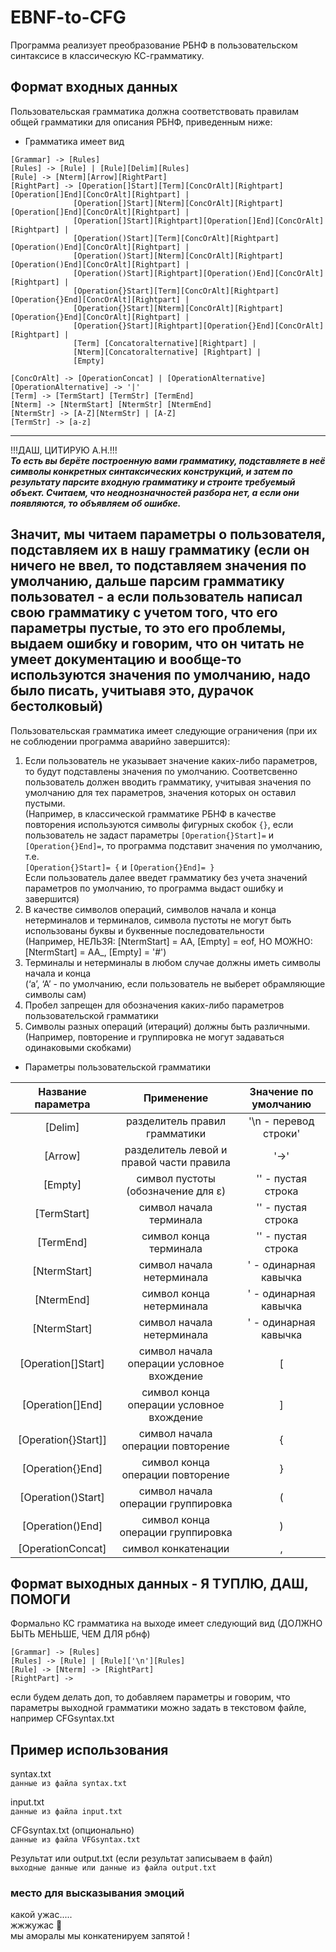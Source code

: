 # EBNF-to-CFG
Программа реализует преобразование РБНФ в пользовательском синтаксисе в классическую КС-грамматику.
## Формат входных данных
Пользовательская грамматика должна соответствовать правилам общей грамматики для описания РБНФ, приведенным ниже:
- Грамматика имеет вид
 ```
[Grammar] -> [Rules]
[Rules] -> [Rule] | [Rule][Delim][Rules]
[Rule] -> [Nterm][Arrow][RightPart]  
[RightPart] -> [Operation[]Start][Term][ConcOrAlt][Rightpart][Operation[]End][ConcOrAlt][Rightpart] | 
               [Operation[]Start][Nterm][ConcOrAlt][Rightpart][Operation[]End][ConcOrAlt][Rightpart] |
               [Operation[]Start][Rightpart][Operation[]End][ConcOrAlt][Rightpart] |
               [Operation()Start][Term][ConcOrAlt][Rightpart][Operation()End][ConcOrAlt][Rightpart] |
               [Operation()Start][Nterm][ConcOrAlt][Rightpart][Operation()End][ConcOrAlt][Rightpart] |
               [Operation()Start][Rightpart][Operation()End][ConcOrAlt][Rightpart] |
               [Operation{}Start][Term][ConcOrAlt][Rightpart][Operation{}End][ConcOrAlt][Rightpart] |
               [Operation{}Start][Nterm][ConcOrAlt][Rightpart][Operation{}End][ConcOrAlt][Rightpart] |
               [Operation{}Start][Rightpart][Operation{}End][ConcOrAlt][Rightpart] |
               [Term] [Concatoralternative][Rightpart] |
               [Nterm][Concatoralternative] [Rightpart] | 
               [Empty] 

[ConcOrAlt] -> [OperationConcat] | [OperationAlternative]
[OperationAlternative] -> '|'
[Term] -> [TermStart] [TermStr] [TermEnd]  
[Nterm] -> [NtermStart] [NtermStr] [NtermEnd] 
[NtermStr] -> [A-Z][NtermStr] | [A-Z]
[TermStr] -> [a-z]
 ```  
---
 !!!ДАШ, ЦИТИРУЮ А.Н.!!!  
***То есть вы берёте построенную вами грамматику, подставляете в неё символы конкретных синтаксических конструкций, и затем по результату парсите входную грамматику и строите требуемый объект. Считаем, что неоднозначностей разбора нет, а если они появляются, то объявляем об ошибке.***  

Значит, мы читаем параметры о пользователя, подставляем их в нашу грамматику (если он ничего не ввел, то подставляем значения по умолчанию, дальше парсим грамматику пользовател - а если пользователь написал свою грамматику с учетом того, что его параметры пустые, то это его проблемы, выдаем ошибку и говорим, что он читать не умеет документацию и вообще-то используются значения по умолчанию, надо было писать, учитыавя это, дурачок бестолковый)  
---
Пользовательская грамматика имеет следующие ограничения (при их не соблюдении программа аварийно завершится):
1. Если пользователь не указывает значение каких-либо параметров, то будут подставлены значения по умолчанию. Соответсвенно пользователь должен вводить грамматику, учитывая значения по умолчанию для тех параметров, значения которых он оставил пустыми.  
(Например,  в классической грамматике РБНФ в качестве повторения используются символы фигурных скобок ```{}```, если пользователь не задаст параметры ```[Operation{}Start]=``` и ```[Operation{}End]=```, то программа подставит значения по умолчанию, т.е.  
```[Operation{}Start]= {``` и ```[Operation{}End]= }```  
Если пользователь далее введет грамматику без учета значений параметров по умолчанию, то программа выдаст ошибку и завершится)
2. В качестве символов операций, символов начала и конца нетерминалов и терминалов, символа пустоты не могут быть использованы буквы и буквенные последовательности  
(Например, НЕЛЬЗЯ: [NtermStart] = AA, [Empty] = eof, НО МОЖНО: [NtermStart] = AA_, [Empty] = '#')
3. Терминалы и нетерминалы в любом случае должны иметь символы начала и конца  
(‘a’, ‘A’ - по умолчанию, если пользователь не выберет обрамляющие символы сам)
4. Пробел запрещен для обозначения каких-либо параметров пользовательской грамматики
5. Символы разных операций (итераций) должны быть различными.  
(Например, повторение и группировка не могут задаваться одинаковыми скобками) 

- Параметры пользовательской грамматики

| Название параметра  | Применение      | Значение по умолчанию |
|:-------------------: |:---------------:| :---------------------:|  
| [Delim]  | разделитель правил грамматики  | '\n - перевод строки' |
| [Arrow]  | разделитель левой и правой части правила  | '->' |
| [Empty]  | символ пустоты (обозначение для ε)  | '' - пустая строка |
| [TermStart] | символ начала терминала  | '' - пустая строка |
| [TermEnd]  | символ конца терминала  | '' - пустая строка |
| [NtermStart]  | символ начала нетерминала  | ' - одинарная кавычка |
| [NtermEnd]  | символ конца нетерминала  | ' - одинарная кавычка |  
| [NtermStart]  | символ начала нетерминала  | ' - одинарная кавычка|
| [Operation[]Start]  | символ начала операции условное вхождение  | [ |
| [Operation[]End]  | символ конца операции условное вхождение  | ] |    
| [Operation{}Start]]  | символ начала операции повторение  | { |
| [Operation{}End]  | символ конца операции повторение  | } | 
| [Operation()Start]  | символ начала операции группировка  | ( |
| [Operation()End]  | символ конца операции группировка  | ) | 
| [OperationConcat]  | символ конкатенации   | , | 
      
## Формат выходных данных - Я ТУПЛЮ, ДАШ, ПОМОГИ
Формально КС грамматика на выходе имеет следующий вид (ДОЛЖНО БЫТЬ МЕНЬШЕ, ЧЕМ ДЛЯ рбнф)
 ```
[Grammar] -> [Rules]
[Rules] -> [Rule] | [Rule]['\n'][Rules]
[Rule] -> [Nterm] -> [RightPart]  
[RightPart] -> 
 ```  
если будем делать доп, то добавляем параметры и говорим, что параметры выходной грамматики можно задать в текстовом файле, например CFGsyntax.txt 

## Пример использования
syntax.txt  
```данные из файла syntax.txt```

input.txt  
```данные из файла input.txt```

CFGsyntax.txt (опционально)  
```данные из файла VFGsyntax.txt```

Результат или output.txt (если результат записываем в файл)  
```выходные данные или данные из файла output.txt```
### место для высказывания эмоций 
какой ужас.....  
жжжужас 🐝  
мы аморалы мы конкатенируем запятой ! 
